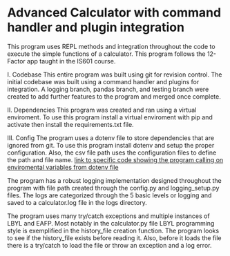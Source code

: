 # Advanced Calculator with command handler and plugin integration
This program uses REPL methods and integration throughout the code to execute the simple functions of a calculator.
This program follows the 12-Factor app taught in the IS601 course.

I. Codebase
    This entire program was built using git for revision control. The initial codebase was built using a command handler and plugins for integration. A logging branch, pandas branch, and testing branch were created to add further features to the program and merged once complete.

II. Dependencies
    This program was created and ran using a virtual enviroment. To use this program install a virtual enviroment with pip and activate then install the requirements.txt file.
    
III. Config
    The program uses a dotenv file to store dependencies that are ignored from git. To use this program install dotenv and setup the proper configuration. Also, the csv file path uses the configuration files to define the path and file name.
[link to specific code showing the program calling on enviromental variables from dotenv file](https://github.com/so338njit/midterm/blob/master/app/calculator.py#L60-L65)

The program has a robust logging implementation designed throughout the program with file path created through the config.py and logging_setup.py files. The logs are categorized through the 5 basic levels or logging and saved to a calculator.log file in the logs directory.  

The program uses many try/catch exceptions and multiple instances of LBYL and EAFP. Most notably in the calculator.py file LBYL programming style is exemplified in the history_file creation function. The program looks to see if the history_file exists before reading it. Also, before it loads the file there is a try/catch to load the file or throw an exception and a log error.  


